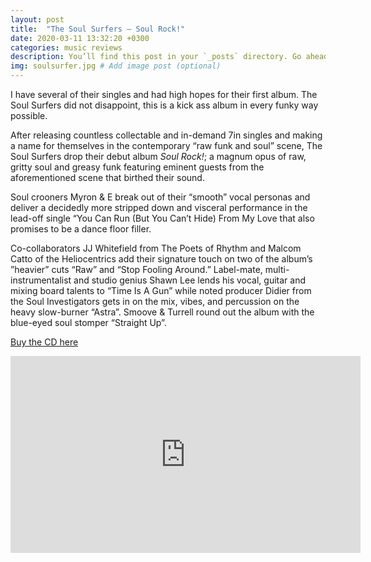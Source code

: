 ```yaml
---
layout: post
title:  "The Soul Surfers – Soul Rock!"
date: 2020-03-11 13:32:20 +0300
categories: music reviews
description: You’ll find this post in your `_posts` directory. Go ahead and edit it and re-build the site to see your changes. # Add post description (optional)
img: soulsurfer.jpg # Add image post (optional)
---
```


	

I have several of their singles and had high hopes for their first album. The Soul Surfers did not disappoint, this is a kick ass album in every funky way possible. 

After releasing countless collectable and in-demand 7in singles and making a name for themselves in the contemporary “raw funk and soul” scene, The Soul Surfers drop their debut album *Soul Rock!*; a magnum opus of raw, gritty soul and greasy funk featuring eminent guests from the aforementioned scene that birthed their sound. 

Soul crooners Myron & E break out of their “smooth” vocal personas and deliver a decidedly more stripped down and visceral performance in the lead-off single “You Can Run (But You Can’t Hide) From My Love that also promises to be a dance floor filler.

Co-collaborators JJ Whitefield from The Poets of Rhythm and Malcom Catto of the Heliocentrics add their signature touch on two of the album’s ”heavier” cuts “Raw” and “Stop Fooling Around.” Label-mate, multi-instrumentalist and studio genius Shawn Lee lends his vocal, guitar and mixing board talents to “Time Is A Gun” while noted producer Didier from the Soul Investigators gets in on the mix, vibes, and percussion on the heavy slow-burner “Astra”. Smoove & Turrell round out the album with the blue-eyed soul stomper “Straight Up”.

[Buy the CD here](https://www.amazon.com/gp/product/B011LQUGGO/ref=as_li_qf_asin_il_tl?ie=UTF8&tag=mojolists-20&creative=9325&linkCode=as2&creativeASIN=B011LQUGGO&linkId=debd810fdbf75fbe139fb587d3a285dd)

<iframe width="560" height="315" src="https://www.youtube.com/embed/HIBoBqW8ts0" frameborder="0" allow="accelerometer; autoplay; encrypted-media; gyroscope; picture-in-picture" allowfullscreen></iframe>



